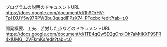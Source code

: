 プログラムの説明のドキュメントURL
https://docs.google.com/document/d/1h9OrHV-TpHXUY5w97RPWBbu3quqdlFPzX74-PTqcbcI/edit?tab=t.0

開発概要、工夫、苦労した点などのドキュメントURL
https://docs.google.com/document/d/1TE4qQw5D2gOhxlOh7aMtIKXF9SFR4xIUMG_l2VFkmKs/edit?tab=t.0
